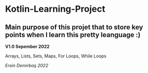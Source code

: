 # Kotlin-Learning-Project

## Main purpose of this projet that to store key points when I learn this pretty leanguage :)

**V1.0 Sepember 2022** 

Arrays, Lists, Sets, Maps, For Loops, While Loops


*Ersin Demirbaş 2022*
       
